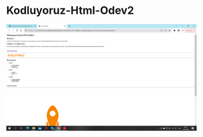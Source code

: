 # Kodluyoruz-Html-Odev2
![index.html'in tarayıcada görünümü](https://github.com/muhammedeminsoylemez/Kodluyoruz-Html-Odev2/blob/main/image/Ekran%20G%C3%B6r%C3%BCnt%C3%BCs%C3%BC%20(436).png?raw=true "index.html'in tarayıcada görünümü")
